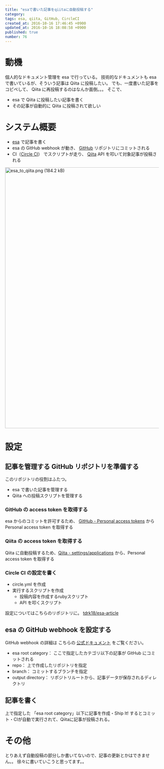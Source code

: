 ```yaml
---
title: "esaで書いた記事をqiitaに自動投稿する"
category: 
tags: esa, qiita, GitHub, CircleCI
created_at: 2016-10-16 17:46:45 +0900
updated_at: 2016-10-16 18:08:58 +0900
published: true
number: 76
---
```


# <i class="fa fa-leaf"></i> 動機
個人的なドキュメント管理を esa で行っている。
技術的なドキュメントも esa で書いているが、そういう記事は Qiita に投稿したい。
でも、一度書いた記事をコピペして、 Qiita に再投稿するのはなんか面倒。。。
そこで、
- esa で Qiita に投稿したい記事を書く
- その記事が自動的に Qiita に投稿されて欲しい

# <i class="fa fa-terminal"></i> システム概要
- [esa](https://docs.esa.io/) で記事を書く
- esa の GitHub webhook が動き、 [GitHub](https://github.com/) リポジトリにコミットされる
- CI（[Circle CI](https://circleci.com/dashboard)） でスクリプトが走り、 [Qiita](http://qiita.com/) API を叩いて対象記事が投稿される

<img width="854.4" alt="esa_to_qiita.png (184.2 kB)" src="https://img.esa.io/uploads/production/attachments/3476/2016/10/16/10708/499e7e30-d7ad-4fbd-8285-f861ee5eb4d8.png">

# <i class="fa fa-cog"></i> 設定
## <i class="fa fa-github" aria-hidden="true"></i> 記事を管理する GitHub リポジトリを準備する
このリポジトリの役割はふたつ。
- esa で書いた記事を管理する
- Qiita への投稿スクリプトを管理する

### GitHub の access token を取得する
esa からのコミットを許可するため、 [GitHub - Personal access tokens](https://github.com/settings/tokens) から Personal access token を取得する

### Qiita の access token を取得する
Qiita に自動投稿するため、[Qiita - settings/applications](https://qiita.com/settings/applications) から、Personal access token を取得する

### Circle CI の設定を書く
- circle.yml を作成
- 実行するスクリプトを作成
    - 投稿内容を作成するrubyスクリプト
    - API を叩くスクリプト

設定についてはこちらのリポジトリに。
[tdrk18/esa-article](https://github.com/tdrk18/esa-article)

## <i class="fa fa-paw" aria-hidden="true"></i> esa の GitHub webhook を設定する
GitHub webhook の詳細は こちらの [公式ドキュメント](https://docs.esa.io/posts/176) をご覧ください。
- esa root category： ここで指定したカテゴリ以下の記事が GitHub にコミットされる
- repo： 上で作成したリポジトリを指定
- branch： コミットするブランチを指定
- output directory： リポジトリルートから、記事データが保存されるディレクトリ

## <i class="fa fa-pencil-square-o"></i> 記事を書く
上で指定した 「esa root category」以下に記事を作成・Ship It! するとコミット・CIが自動で実行されて、Qiitaに記事が投稿される。


# <i class="fa fa-sticky-note-o" aria-hidden="true"></i> その他
とりあえず自動投稿の部分しか書いてないので、記事の更新とかはできません。。
徐々に書いていこうと思ってます。。
